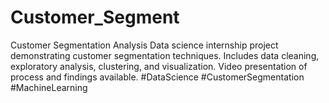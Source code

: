 # Customer_Segment
Customer Segmentation Analysis  Data science internship project demonstrating customer segmentation techniques. Includes data cleaning, exploratory analysis, clustering, and visualization. Video presentation of process and findings available.  #DataScience #CustomerSegmentation #MachineLearning
